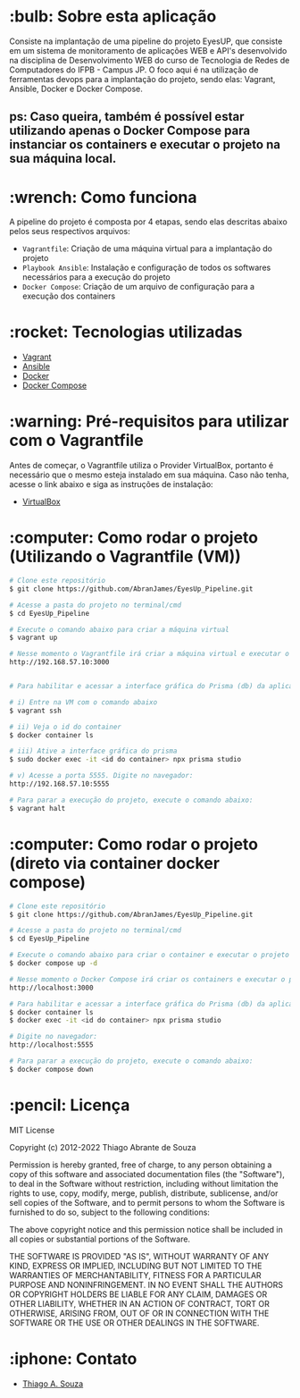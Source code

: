 <h1><a id="sobre-o-projeto"> :bulb:  Sobre esta aplicação </a></h1>

Consiste na implantação de uma pipeline do projeto EyesUP, que consiste em um sistema de monitoramento de aplicações WEB e API's desenvolvido na disciplina de Desenvolvimento WEB do curso de Tecnologia de Redes de Computadores do IFPB - Campus JP. O foco aqui é na utilização de ferramentas devops para a implantação do projeto, sendo elas: Vagrant, Ansible, Docker e Docker Compose.

<h2>ps: Caso queira, também é possível estar utilizando apenas o Docker Compose para instanciar os containers e executar o projeto na sua máquina local.</h2>

<h1><a id="como-funciona"> :wrench:  Como funciona </a></h1>

A pipeline do projeto é composta por 4 etapas, sendo elas descritas abaixo pelos seus respectivos arquivos:
- `Vagrantfile`: Criação de uma máquina virtual para a implantação do projeto
- `Playbook Ansible`: Instalação e configuração de todos os softwares necessários para a execução do projeto
- `Docker Compose`: Criação de um arquivo de configuração para a execução dos containers


<h1><a id="tecnologias-utilizadas"> :rocket:  Tecnologias utilizadas</a></h1>

- [Vagrant](https://www.vagrantup.com/)
- [Ansible](https://www.ansible.com/)
- [Docker](https://www.docker.com/)
- [Docker Compose](https://docs.docker.com/compose/)

<h1><a id="pre-requisitos"> :warning:  Pré-requisitos para utilizar com o Vagrantfile</a></h1>

Antes de começar, o Vagrantfile utiliza o Provider VirtualBox, portanto é necessário que o mesmo esteja instalado em sua máquina. Caso não tenha, acesse o link abaixo e siga as instruções de instalação:

- [VirtualBox](https://www.virtualbox.org/wiki/Downloads)


<h1><a id="como-rodar-o-projeto"> :computer:  Como rodar o projeto (Utilizando o Vagrantfile (VM))</a></h1>


```bash
# Clone este repositório
$ git clone https://github.com/AbranJames/EyesUp_Pipeline.git

# Acesse a pasta do projeto no terminal/cmd
$ cd EyesUp_Pipeline

# Execute o comando abaixo para criar a máquina virtual
$ vagrant up

# Nesse momento o Vagrantfile irá criar a máquina virtual e executar o playbook ansible para a instalação e configuração dos softwares necessários para a execução do projeto. Em seguida, o Docker Compose irá criar os containers e executar o projeto. Para acessar a aplicação, acesse a newtork da VM na porta 3000.
http://192.168.57.10:3000


# Para habilitar e acessar a interface gráfica do Prisma (db) da aplicação, faça o seguinte.

# i) Entre na VM com o comando abaixo
$ vagrant ssh

# ii) Veja o id do container 
$ docker container ls

# iii) Ative a interface gráfica do prisma
$ sudo docker exec -it <id do container> npx prisma studio

# v) Acesse a porta 5555. Digite no navegador:
http://192.168.57.10:5555

# Para parar a execução do projeto, execute o comando abaixo:
$ vagrant halt
```

<h1><a id="como-rodar-o-projeto"> :computer:  Como rodar o projeto (direto via container docker compose)</a></h1>


```bash
# Clone este repositório
$ git clone https://github.com/AbranJames/EyesUp_Pipeline.git

# Acesse a pasta do projeto no terminal/cmd
$ cd EyesUp_Pipeline

# Execute o comando abaixo para criar o container e executar o projeto
$ docker compose up -d

# Nesse momento o Docker Compose irá criar os containers e executar o projeto. Para acessar a aplicação, coloque no navegador:
http://localhost:3000

# Para habilitar e acessar a interface gráfica do Prisma (db) da aplicação, faça o seguinte:
$ docker container ls
$ docker exec -it <id do container> npx prisma studio

# Digite no navegador:
http://localhost:5555

# Para parar a execução do projeto, execute o comando abaixo:
$ docker compose down
```


<h1><a id="licença"> :pencil:  Licença</a></h1>


MIT License

Copyright (c) 2012-2022 Thiago Abrante de Souza

Permission is hereby granted, free of charge, to any person obtaining
a copy of this software and associated documentation files (the
"Software"), to deal in the Software without restriction, including
without limitation the rights to use, copy, modify, merge, publish,
distribute, sublicense, and/or sell copies of the Software, and to
permit persons to whom the Software is furnished to do so, subject to
the following conditions:

The above copyright notice and this permission notice shall be
included in all copies or substantial portions of the Software.

THE SOFTWARE IS PROVIDED "AS IS", WITHOUT WARRANTY OF ANY KIND,
EXPRESS OR IMPLIED, INCLUDING BUT NOT LIMITED TO THE WARRANTIES OF
MERCHANTABILITY, FITNESS FOR A PARTICULAR PURPOSE AND
NONINFRINGEMENT. IN NO EVENT SHALL THE AUTHORS OR COPYRIGHT HOLDERS BE
LIABLE FOR ANY CLAIM, DAMAGES OR OTHER LIABILITY, WHETHER IN AN ACTION
OF CONTRACT, TORT OR OTHERWISE, ARISING FROM, OUT OF OR IN CONNECTION
WITH THE SOFTWARE OR THE USE OR OTHER DEALINGS IN THE SOFTWARE.

<h1><a id="contato"> :iphone:  Contato</a></h1>

- [Thiago A. Souza](mailto:thiago.abrante@academico.ifpb.edu.br)

